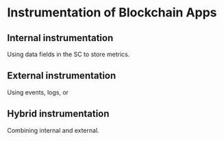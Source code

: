 # Instrumentation of Blockchain Apps

## Internal instrumentation

Using data fields in the SC to store metrics.

## External instrumentation

Using events, logs, or 

## Hybrid instrumentation

Combining internal and external.

